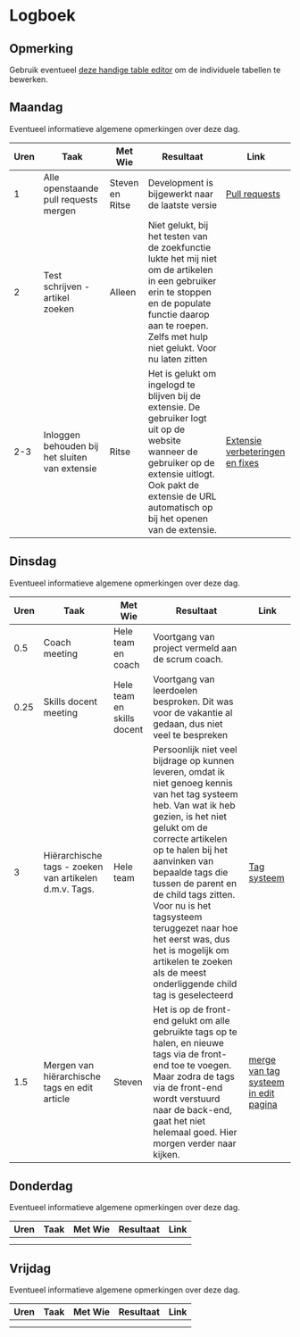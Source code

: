 # Logboek

## Opmerking
Gebruik eventueel [deze handige table editor](https://www.tablesgenerator.com/markdown_tables) om de individuele tabellen te bewerken.

## Maandag
Eventueel informatieve algemene opmerkingen over deze dag.

| Uren | Taak                                           | Met Wie         | Resultaat                                                                                                                                                                                                         | Link                                                                                                                                       |
|------|------------------------------------------------|-----------------|-------------------------------------------------------------------------------------------------------------------------------------------------------------------------------------------------------------------|--------------------------------------------------------------------------------------------------------------------------------------------|
| 1    | Alle openstaande pull requests mergen          | Steven en Ritse | Development is bijgewerkt naar de laatste versie                                                                                                                                                                  | [Pull requests](https://github.com/HANICA-DWA/sep2020-project-pardellos/commit/b0146a7afa8660409f13d8173a174d553316434b)                   |
| 2    | Test schrijven - artikel zoeken                | Alleen          | Niet gelukt, bij het testen van de zoekfunctie lukte het mij niet om de artikelen in een gebruiker erin te stoppen en de populate functie daarop aan te roepen. Zelfs met hulp niet gelukt. Voor nu laten zitten  |                                                                                                                                            |
| 2-3  | Inloggen behouden bij het sluiten van extensie | Ritse           | Het is gelukt om ingelogd te blijven bij de extensie. De gebruiker logt uit op de website wanneer de gebruiker op de extensie uitlogt. Ook pakt de extensie de URL automatisch op bij het openen van de extensie. | [Extensie verbeteringen en fixes](https://github.com/HANICA-DWA/sep2020-project-pardellos/commit/0db8d77ad6e26b0f52602782255cb13458681dda) |


## Dinsdag
Eventueel informatieve algemene opmerkingen over deze dag.

| Uren | Taak                                                    | Met Wie                    | Resultaat                                                                                                                                                                                                                                                                               | Link                                                                                                                                            |
|------|---------------------------------------------------------|----------------------------|-----------------------------------------------------------------------------------------------------------------------------------------------------------------------------------------------------------------------------------------------------------------------------------------|-------------------------------------------------------------------------------------------------------------------------------------------------|
| 0.5  | Coach meeting                                           | Hele team en coach         | Voortgang van project vermeld aan de scrum coach.                                                                                                                                                                                                                                       |                                                                                                                                                 |
| 0.25 | Skills docent meeting                                   | Hele team en skills docent | Voortgang van leerdoelen besproken. Dit was voor de vakantie al gedaan, dus niet veel te bespreken                                                                                                                                                                                      |                                                                                                                                                 |
| 3    | Hiërarchische tags -  zoeken van artikelen d.m.v. Tags. | Hele team                  | Persoonlijk niet veel bijdrage op kunnen leveren, omdat ik niet genoeg kennis van het tag systeem heb. Van wat ik heb gezien, is het niet gelukt om de correcte artikelen op te halen bij het aanvinken van bepaalde tags die tussen de parent en de child tags zitten. Voor nu is het tagsysteem teruggezet naar hoe het eerst was, dus het is mogelijk om artikelen te zoeken als de meest onderliggende child tag is geselecteerd | [Tag systeem](https://github.com/HANICA-DWA/sep2020-project-pardellos/commit/7aa27da94f6a95dadde3a1060eda47965d42b0d3)                          |
| 1.5  | Mergen van hiërarchische tags en edit article           | Steven                     | Het is op de front-end gelukt om alle gebruikte tags op te halen,  en nieuwe tags via de front-end toe te voegen. Maar zodra de tags via de front-end wordt verstuurd naar de back-end, gaat het niet helemaal goed. Hier morgen verder naar kijken.                                    | [merge van tag systeem in edit pagina](https://github.com/HANICA-DWA/sep2020-project-pardellos/commit/e0d24798c382d211299b30e5524915d41a863f29) |

## Donderdag
Eventueel informatieve algemene opmerkingen over deze dag.

| Uren | Taak | Met Wie | Resultaat | Link |
|------|------|---------|-----------|------|
|  |  |  |  |  |
|  |  |  |  |  |


## Vrijdag
Eventueel informatieve algemene opmerkingen over deze dag.

| Uren | Taak | Met Wie | Resultaat | Link |
|------|------|---------|-----------|------|
|  |  |  |  |  |
|  |  |  |  |  |
